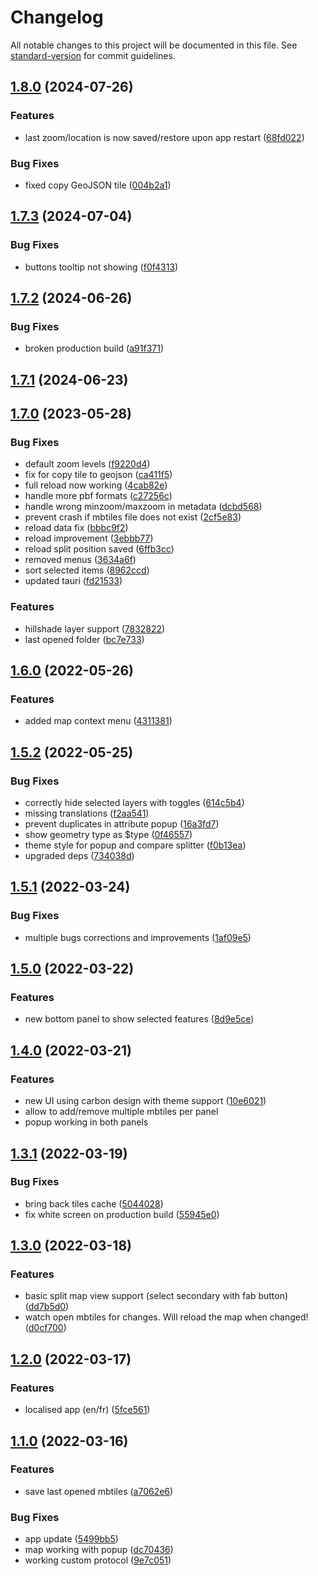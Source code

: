# Changelog

All notable changes to this project will be documented in this file. See [standard-version](https://github.com/conventional-changelog/standard-version) for commit guidelines.

## [1.8.0](https://github.com/Akylas/mbview-rs/compare/v1.7.3...v1.8.0) (2024-07-26)


### Features

* last zoom/location is now saved/restore upon app restart ([68fd022](https://github.com/Akylas/mbview-rs/commit/68fd0221d2aed3175e5a7399456ef8fbd80f8332))


### Bug Fixes

* fixed copy GeoJSON tile ([004b2a1](https://github.com/Akylas/mbview-rs/commit/004b2a16d58fa70f8988a003cc7f0f98314ba853))

## [1.7.3](https://github.com/Akylas/mbview-rs/compare/v1.7.2...v1.7.3) (2024-07-04)


### Bug Fixes

* buttons tooltip not showing ([f0f4313](https://github.com/Akylas/mbview-rs/commit/f0f4313f5763489eccd480d2b71b497138d5a97f))

## [1.7.2](https://github.com/Akylas/mbview-rs/compare/v1.7.1...v1.7.2) (2024-06-26)


### Bug Fixes

* broken production build ([a91f371](https://github.com/Akylas/mbview-rs/commit/a91f371b85b2971a287edec443fd579b55ca7d76))

## [1.7.1](https://github.com/Akylas/mbview-rs/compare/v1.7.0...v1.7.1) (2024-06-23)

## [1.7.0](https://github.com/Akylas/mbview-rs/compare/v1.6.0...v1.7.0) (2023-05-28)


### Bug Fixes

* default zoom levels ([f9220d4](https://github.com/Akylas/mbview-rs/commit/f9220d4cf1154989a43bd0c30d48b471c6b4fb3e))
* fix for copy tile to geojson ([ca411f5](https://github.com/Akylas/mbview-rs/commit/ca411f5bfa5253b9f73bf8ba0a0a0e0fda551433))
* full reload now working ([4cab82e](https://github.com/Akylas/mbview-rs/commit/4cab82e7252bb7534541d7c6aca8672491435ab4))
* handle more pbf formats ([c27256c](https://github.com/Akylas/mbview-rs/commit/c27256c1f7be20dc267256192d2dcbf3b473d642))
* handle wrong minzoom/maxzoom in metadata ([dcbd568](https://github.com/Akylas/mbview-rs/commit/dcbd56844291de2bd8c581465bb7cea17018de14))
* prevent crash if mbtiles file does not exist ([2cf5e83](https://github.com/Akylas/mbview-rs/commit/2cf5e83024e8d6dac035cd098947220f38b9186e))
* reload data fix ([bbbc9f2](https://github.com/Akylas/mbview-rs/commit/bbbc9f26e6e1d399b0e2e0527b36608923f70bba))
* reload improvement ([3ebbb77](https://github.com/Akylas/mbview-rs/commit/3ebbb7748666cfce1903378a802d5854a1bd08ba))
* reload split position saved ([6ffb3cc](https://github.com/Akylas/mbview-rs/commit/6ffb3cc682d4665894f5dbfef4095ad1e1549673))
* removed menus ([3634a6f](https://github.com/Akylas/mbview-rs/commit/3634a6fc62e4310c0d7d3ff3d4c653adf37dd8ec))
* sort selected items ([8962ccd](https://github.com/Akylas/mbview-rs/commit/8962ccde4ab271ade528f7db6d33af366ed0a035))
* updated tauri ([fd21533](https://github.com/Akylas/mbview-rs/commit/fd215336d831678916bf74ed759e299039333550))


### Features

* hillshade layer support ([7832822](https://github.com/Akylas/mbview-rs/commit/783282270a82d6f48fa27dd790ce6ab8694a02a7))
* last opened folder ([bc7e733](https://github.com/Akylas/mbview-rs/commit/bc7e7331fa68a55839e0a31eb15af9456f8a68cf))



## [1.6.0](https://github.com/Akylas/mbview-rs/compare/v1.5.2...v1.6.0) (2022-05-26)


### Features

* added map context menu ([4311381](https://github.com/Akylas/mbview-rs/commit/4311381f11839a56fc100229874b4973ce2653d8))



## [1.5.2](https://github.com/Akylas/mbview-rs/compare/v1.5.1...v1.5.2) (2022-05-25)


### Bug Fixes

* correctly hide selected layers with toggles ([614c5b4](https://github.com/Akylas/mbview-rs/commit/614c5b44b75dba8c46c7b042ad5a661831c09bc0))
* missing translations ([f2aa541](https://github.com/Akylas/mbview-rs/commit/f2aa54169ec8a7d54f10248ed23b8809d1add24e))
* prevent duplicates in attribute popup ([16a3fd7](https://github.com/Akylas/mbview-rs/commit/16a3fd730cdd9c7b7ffbc2e889b4c42127e8c3bf))
* show geometry type as $type ([0f46557](https://github.com/Akylas/mbview-rs/commit/0f465579947822fbd5040a876814a9e3613e3b40))
* theme style for popup and compare splitter ([f0b13ea](https://github.com/Akylas/mbview-rs/commit/f0b13ea80c60975a59eb895a6d694162dc139a77))
* upgraded deps ([734038d](https://github.com/Akylas/mbview-rs/commit/734038df860d7549c0bee00584691da6591cf640))



## [1.5.1](https://github.com/Akylas/mbview-rs/compare/v1.5.0...v1.5.1) (2022-03-24)


### Bug Fixes

* multiple bugs corrections and improvements ([1af09e5](https://github.com/Akylas/mbview-rs/commit/1af09e5e07517c042ad1f9c01d79b03d3543228e))



## [1.5.0](https://github.com/Akylas/mbview-rs/compare/v1.4.0...v1.5.0) (2022-03-22)


### Features

* new bottom panel to show selected features ([8d9e5ce](https://github.com/Akylas/mbview-rs/commit/8d9e5ce5d6039132aad2b8752299a63a01b73509))



## [1.4.0](https://github.com/Akylas/mbview-rs/compare/v1.3.1...v1.4.0) (2022-03-21)


### Features

* new UI using carbon design with theme support ([10e6021](https://github.com/Akylas/mbview-rs/commit/10e60217a43aac78532f9574d890365fcc506a58))
* allow to add/remove multiple mbtiles per panel
* popup working in both panels

## [1.3.1](https://github.com/Akylas/mbview-rs/compare/v1.3.0...v1.3.1) (2022-03-19)


### Bug Fixes

* bring back tiles cache ([5044028](https://github.com/Akylas/mbview-rs/commit/5044028dee01384974d4e07b2ab68ba5437f4adf))
* fix white screen on production build ([55945e0](https://github.com/Akylas/mbview-rs/commit/55945e020270a5e03ccdfee3c42af397f36997cb))



## [1.3.0](https://github.com/Akylas/mbview-rs/compare/v1.2.0...v1.3.0) (2022-03-18)


### Features

* basic split map view support (select secondary with fab button) ([dd7b5d0](https://github.com/Akylas/mbview-rs/commit/dd7b5d0b19859d2cfc6b38450edea3f324dd278b))
* watch open mbtiles for changes. Will reload the map when changed! ([d0cf700](https://github.com/Akylas/mbview-rs/commit/d0cf70043c94cc9a160daebac7fc5e19e765f971))

## [1.2.0](https://github.com/Akylas/mbview-rs/compare/v1.1.0...v1.2.0) (2022-03-17)


### Features

* localised app (en/fr) ([5fce561](https://github.com/Akylas/mbview-rs/commit/5fce5611f98a9d671c8b143f652b3c8d9033de59))

## [1.1.0](https://github.com/farfromrefug/mbview-rs/compare/v1.0.0...v1.1.0) (2022-03-16)


### Features

* save last opened mbtiles ([a7062e6](https://github.com/farfromrefug/mbview-rs/commit/a7062e6d1d52fc9f09fef3ef6f94e1b3384a4a4e))


### Bug Fixes

* app update ([5499bb5](https://github.com/farfromrefug/mbview-rs/commit/5499bb519276269650bc1be7d42f7ea392aed065))
* map working with popup ([dc70436](https://github.com/farfromrefug/mbview-rs/commit/dc7043664485636e58e56ba97114295866a2e873))
* working custom protocol ([9e7c051](https://github.com/farfromrefug/mbview-rs/commit/9e7c0515f16c7d245ab29e0ad81ced361433e72f))
